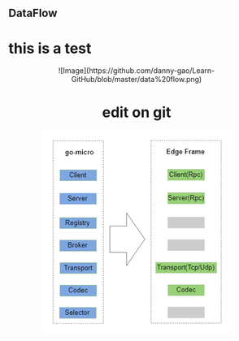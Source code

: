 ## DataFlow

# this is a test 
<div align=center>
![Image](https://github.com/danny-gao/Learn-GitHub/blob/master/data%20flow.png)


# edit on git


![Image](https://github.com/danny-gao/Learn-GitHub/blob/master/Struct.png)
